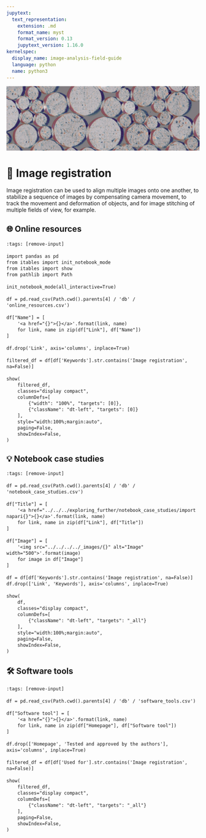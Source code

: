 ```yaml
---
jupytext:
  text_representation:
    extension: .md
    format_name: myst
    format_version: 0.13
    jupytext_version: 1.16.0
kernelspec:
  display_name: image-analysis-field-guide
  language: python
  name: python3
---
```

![registration](../../../../images/registration_lg.png)

# 📐 Image registration

Image registration can be used to align multiple images onto one another, to stabilize a sequence of images by compensating camera movement, to track the movement and deformation of objects, and for image stitching of multiple fields of view, for example.

## 🌐 Online resources

```{code-cell} ipython3
:tags: [remove-input]

import pandas as pd
from itables import init_notebook_mode
from itables import show
from pathlib import Path

init_notebook_mode(all_interactive=True)

df = pd.read_csv(Path.cwd().parents[4] / 'db' / 'online_resources.csv')

df["Name"] = [
    '<a href="{}">{}</a>'.format(link, name)
    for link, name in zip(df["Link"], df["Name"])
]

df.drop('Link', axis='columns', inplace=True)

filtered_df = df[df['Keywords'].str.contains('Image registration', na=False)]

show(
    filtered_df,
    classes="display compact", 
    columnDefs=[
        {"width": "100%", "targets": [0]},
        {"className": "dt-left", "targets": [0]}
    ],
    style="width:100%;margin:auto",
    paging=False,
    showIndex=False,
)
```

## 💡 Notebook case studies

```{code-cell} ipython3
:tags: [remove-input]

df = pd.read_csv(Path.cwd().parents[4] / 'db' / 'notebook_case_studies.csv')

df["Title"] = [
    '<a href="../../../exploring_further/notebook_case_studies/import napari{}">{}</a>'.format(link, name)
    for link, name in zip(df["Link"], df["Title"])
]

df["Image"] = [
    '<img src="../../../../_images/{}" alt="Image" width="500">'.format(image)
    for image in df["Image"]
]

df = df[df['Keywords'].str.contains('Image registration', na=False)]
df.drop(['Link', 'Keywords'], axis='columns', inplace=True)

show(
    df, 
    classes="display compact", 
    columnDefs=[
        {"className": "dt-left", "targets": "_all"}
    ],
    style="width:100%;margin:auto",
    paging=False,
    showIndex=False,
)
```

## 🛠️ Software tools

```{code-cell} ipython3
:tags: [remove-input]

df = pd.read_csv(Path.cwd().parents[4] / 'db' / 'software_tools.csv')

df["Software tool"] = [
    '<a href="{}">{}</a>'.format(link, name)
    for link, name in zip(df["Homepage"], df["Software tool"])
]

df.drop(['Homepage', 'Tested and approved by the authors'], axis='columns', inplace=True)

filtered_df = df[df['Used for'].str.contains('Image registration', na=False)]

show(
    filtered_df,
    classes="display compact", 
    columnDefs=[
        {"className": "dt-left", "targets": "_all"}
    ],
    paging=False,
    showIndex=False,
)
```